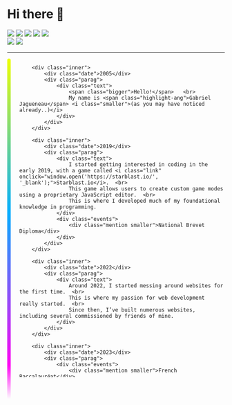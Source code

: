 # Hi there 👋

<p align="left">
  <!-- Languages -->
  <img src="https://img.shields.io/badge/JavaScript-F7DF1E?style=for-the-badge&logo=javascript&logoColor=black" />
  <img src="https://img.shields.io/badge/HTML5-E34F26?style=for-the-badge&logo=html5&logoColor=white" />
  <img src="https://img.shields.io/badge/CSS3-1572B6?style=for-the-badge&logo=css3&logoColor=white" />
  <img src="https://img.shields.io/badge/SCSS-CC6699?style=for-the-badge&logo=sass&logoColor=white" />
  <img src="https://img.shields.io/badge/Python-3776AB?style=for-the-badge&logo=python&logoColor=white" />

  <br>
  
  <img src="https://img.shields.io/badge/Git-F05032?style=for-the-badge&logo=git&logoColor=white" />
  <img src="https://img.shields.io/badge/Bash-4EAA25?style=for-the-badge&logo=gnubash&logoColor=white" />
</p>

---

<div class="contained">
    <div class="line"></div>
    <div class="parags">

        <div class="inner">
            <div class="date">2005</div>
            <div class="parag">
                <div class="text">
                    <span class="bigger">Hello!</span>   <br>
                    My name is <span class="highlight-ang">Gabriel Jagueneau</span> <i class="smaller">(as you may have noticed already..)</i>
                </div>
            </div>
        </div>
        
        <div class="inner">
            <div class="date">2019</div>
            <div class="parag">
                <div class="text">
                    I started getting interested in coding in the early 2019, with a game called <i class="link" onclick="window.open('https://starblast.io/', '_blank');">Starblast.io</i>.  <br>
                    This game allows users to create custom game modes using a proprietary JavaScript editor.  <br>
                    This is where I developed much of my foundational knowledge in programming.
                </div>
                <div class="events">
                    <div class="mention smaller">National Brevet Diploma</div>
                </div>
            </div>
        </div>
        
        <div class="inner">
            <div class="date">2022</div>
            <div class="parag">
                <div class="text">
                    Around 2022, I started messing around websites for the first time.  <br>
                    This is where my passion for web development really started.  <br>
                    Since then, I’ve built numerous websites, including several commissioned by friends of mine.
                </div>
            </div>
        </div>

        <div class="inner">
            <div class="date">2023</div>
            <div class="parag">
                <div class="events">
                    <div class="mention smaller">French Baccalauréat</div>
                </div>
            </div>
        </div>

        <div class="inner">
            <div class="date">2024</div>
            <div class="parag">
                <div class="events">
                    <div class="mention smaller"><div class="highlight">60</div> eCTS Credit Certificate</div>
                </div>
            </div>
        </div>

        <div class="inner">
            <div class="date">2025</div>
            <div class="parag">
                <div class="text">
                    In July 2025, after successfully passing my preparatory exams and enrolling in an engineering school in Bordeaux.  <br>
                    My goal is to earn a double degree after my 3 years: an engineering diploma and a master’s degree in biology.
                </div>
                <div class="events">
                    <div class="mention smaller"><div class="highlight">120</div> eCTS Credit Certificate</div>
                </div>
            </div>
        </div>

        <div class="inner">
            <div class="date">2028</div>
            <div class="parag">
                <div class="text">
                    I wish in the future, after my getting my double degree,  <br>
                    to continue both programming and agronomy, to achieve my ambitious goals.
                </div>
            </div>
        </div>
    </div>
</div>

<style>
.contained {
    display: flex;
    flex-direction: row;
    gap: 20px;
    height: 750px;
}
.contained .line {
    display: flex;
    height: 105%;
    padding-left: 4px;
    padding-right: 4px;
    border-radius: 10px;
    background: linear-gradient(180deg, #eeff00 0%, #00aeff 45%, #ff00f2 90%, transparent 100%);
}
.contained .parags {
    display: flex;
    flex-direction: column;
    justify-content: space-between;
}
.contained .parags .inner {
    position: relative;
    display: flex;
    flex-direction: row;
    align-items: center;
}
.contained .parags .inner .date {
    position: absolute;
    left: -54px;
    min-width: 60px;
    padding: 4px 10px;
    background-color: rgba(81, 82, 83, 0.3);
    border: 1px rgba(65, 67, 68, 0.15) solid;
    backdrop-filter: blur(5px);
    border-radius: 10px;
    text-align: center;
    font-weight: 600;
    color: white;
}
.contained .parags .inner .parag {
    display: flex;
    flex-direction: column;
    gap: 5px;
    margin-left: 2vw;
    width: 70vw;
}
.contained .parags .inner .parag .text {
    font-size: 20px;
}
.contained .parags .inner .parag .link {
    cursor: pointer;
    color: #0077ff;
}
.contained .parags .inner .parag .link:hover {
    text-decoration: underline;
}
.contained .parags .inner .parag .bigger {
    font-size: 28px;
    font-weight: 600;
}
.contained .parags .inner .parag .smaller {
    font-size: 16px;
    color: rgba(240, 248, 255, 0.598);
}
.contained .parags .inner .parag .events {
    display: flex;
    flex-direction: row;
    align-items: center;
    gap: 8px;
}
.contained .parags .inner .parag .events .mention {
    display: flex;
    flex-direction: row;
    background-color: rgba(81, 82, 83, 0.3);
    border: 1px rgba(65, 67, 68, 0.15) solid;
    backdrop-filter: blur(5px);
    width: fit-content;
    padding: 3px 8px;
    border-radius: 10px;
    gap: 5px;
}
</style>
